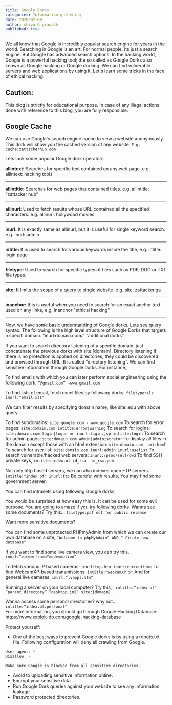 ```yaml
---
title: Google Dorks
categories: Information-gathering
date: 2020-02-09 
author: shiva G prasadh
published: true
---
```

 
We all know that Google is incredibly popular search engine for years in the world. Searching in Google is an art. For normal people, Its just a search engine. But Google has advanced search options. In the hacking world, Google is a powerful hacking tool; the so called as Google Dorks also known as Google hacking or Google dorking. We can find vulnerable servers and web applications by using it. Let's learn some tricks in the face of ethical hacking.


## [](#header-4) Caution: 
This blog is strictly for educational purpose. In case of any illegal actions done with reference to this blog, you are fully responsible.

  
## [](#header-2) Google Cache
 
We can use Google's search engine cache to view a website anonymously.  
This dork will show you the cached version of any website.
```E.g. cache:zattackerhub.com```
 
Lets look some popular Google dork operators
 
**allintext:** Searches for specific text contained on any web page.  e.g. allintext: hacking tools
* * *
**allintitle:** Searches for web pages that contained titles. e.g. allintitle: “zattacker hub”
* * *
**allinurl:** Used to fetch results whose URL contained all the specified characters. e.g. allinurl: hollywood movies
* * *
**inurl:** It is exactly same as allinurl, but it is useful for single keyword search. e.g. inurl: admin
* * *
**intitle:** It is used to search for various keywords inside the title, e.g. intitle: login page
* * *
**filetype:** Used to search for specific types of files such as PDF, DOC or TXT file types.
* * *
**site:**  It limits the scope of a query to single website. e.g. site: zattacker.ga
* * *
**inanchor:** this is useful when you need to search for an exact anchor text used on any links, e.g. inanchor:"ethical hacking"
* * *

Now, we have some basic understanding of Google dorks. Lets see query syntax. The following is the high level structure of Google Dorks that targets a specifi domain.
“inurl:domain.com/” “additional dorks”

 
If you want to search directory listening of a specific domain, just concatenate the previous dorks with site:[domain].
Directory listening
If there is no protection is applied on directories, they could be discovered and browsed through URL. It is called “directory listening”. We can find sensitive information through Google dorks. For instance,  
 

To find emails with which you can later perform social engineering using the following dork, ```“@gmail.com” -www.gmail.com```
 
To find lists of email, fetch excel files by following dorks, ```filetype:xls inurl:"email.xls"```

 We can filter results by specifying domain name, like site:.edu with above query.
 
To find subdomains: ```site:google.com - www.google.com```
To search for error pages: ```site:domain.com intitle:error|warning```
To search for logins:  ```site:domain.com login|logon or inurl:login.jsp intitle:login```
To search for admin pages:  ```site:domain.com admin|administrator```
To display all files in the domain except those with an html extension:  ```site:domain.com -ext:html```
To search for user list:  ```site:domain.com inurl:admin inurl:uselist```
To search vulnerable/hacked web servers: ```inurl:/proc/self/cwd```
To find SSH private keys, ```intitle:index.of id_rsa -id_rsa.pub```
 
Not only http based servers, we can also indexes open FTP servers.
```intitle:"index of" inurl:ftp```
Be careful with results, You may find some government server.
 
You can find intranets using following Google dorks,

You would be surprised at how easy this is. It can be used for some evil purpose. You are going to amaze if you try following dorks.
Wanna see some documents? Try this... ```filetype:pdf not for public release ```
 
Want more sensitive documents? 

You can find some unprotected PHPmyAdmin from which we can create our own database on a site, ```"Welcome to phpMyAdmin" AND " Create new database"```
 
If you want to find some live camera view, you can try this.  ```inurl:”viewerframe?mode=motion”```
 
To fetch various IP based cameras: ```inurl:top.htm inurl:currenttime```
To find WebcamXP-based transmissions: ```intitle:"webcamXP 5"```
And for general live cameras: ```inurl:"lvappl.htm"```
 
Running a server on your local computer?  Try this, ``` intitle:”index of” “parent directory” “desktop.ini” site:[domain]```
 
Wanna access some personal directories? why not…  ```intitle:”index.of.personal”```   
For more information, you should go through Google Hacking Database: https://www.exploit-db.com/google-hacking-database
 
Protect yourself:
*   One of the best ways to prevent Google dorks is by using a robots.txt file. Following configuration will deny all crawling from Google.
 
```js
User-agent: *   
Disallow: / 
```
    Make sure Google is blocked from all sensitive directories.

*   Avoid to uploading sensitive information online. 
*   Encrypt your sensitive data
*   Run Google Dork queries against your website to see any information leakage.
*   Password protected directories.
